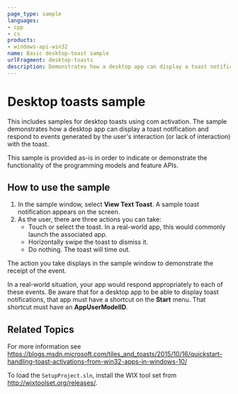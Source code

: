 ```yaml
---
page_type: sample
languages:
- cpp
- cs
products:
- windows-api-win32
name: Basic desktop-toast sample
urlFragment: desktop-toasts
description: Demonstrates how a desktop app can display a toast notification.
---
```


# Desktop toasts sample

This includes samples for desktop toasts using com activation. The sample demonstrates how a desktop app can display a toast notification and respond to events generated by the user's interaction (or lack of interaction) with the toast. 

This sample is provided as-is in order to indicate or demonstrate the functionality of the programming models and feature APIs.

## How to use the sample

1. In the sample window, select **View Text Toast**. A sample toast notification appears on the screen. 
1. As the user, there are three actions you can take: 
   * Touch or select the toast. In a real-world app, this would commonly launch the associated app. 
   * Horizontally swipe the toast to dismiss it. 
   * Do nothing. The toast will time out. 
   
The action you take displays in the sample window to demonstrate the receipt of the event. 

In a real-world situation, your app would respond appropriately to each of these events. Be aware that for a desktop app to be able to display toast notifications, that app must have a shortcut on the **Start** menu. That shortcut must have an **AppUserModelID**. 

## Related Topics

For more information see https://blogs.msdn.microsoft.com/tiles_and_toasts/2015/10/16/quickstart-handling-toast-activations-from-win32-apps-in-windows-10/

To load the `SetupProject.sln`, install the WIX tool set from http://wixtoolset.org/releases/.
